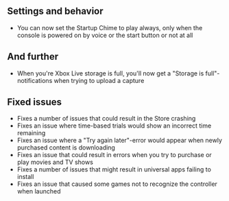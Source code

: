 ## Settings and behavior
- You can now set the Startup Chime to play always, only when the console is powered on by voice or the start button or not at all

## And further
- When you're Xbox Live storage is full, you'll now get a "Storage is full"-notifications when trying to upload a capture

## Fixed issues
- Fixes a number of issues that could result in the Store crashing
- Fixes an issue where time-based trials would show an incorrect time remaining
- Fixes an issue where a "Try again later"-error would appear when newly purchased content is downloading
- Fixes an issue that could result in errors when you try to purchase or play movies and TV shows
- Fixes a number of issues that might result in universal apps failing to install
- Fixes an issue that caused some games not to recognize the controller when launched